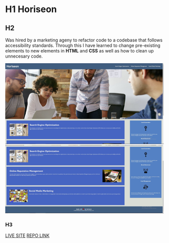 # H1 **Horiseon**

## H2
Was hired by a marketing ageny to refactor code to a codebase that follows accessibility standards.
Through this I have learned to change pre-existing elements to new elements in **HTML** and **CSS** as well as
how to clean up unnecesary code.

![SCREENSHOTS](assets/images/First-Half.jpg.JPG)
![SCREENSHOTS](assets/images/Second-Half.jpg.JPG)

### H3
[LIVE SITE](https://derricklaff.github.io/Horiseon/)
[REPO LINK](https://github.com/Derricklaff/Horiseon)
